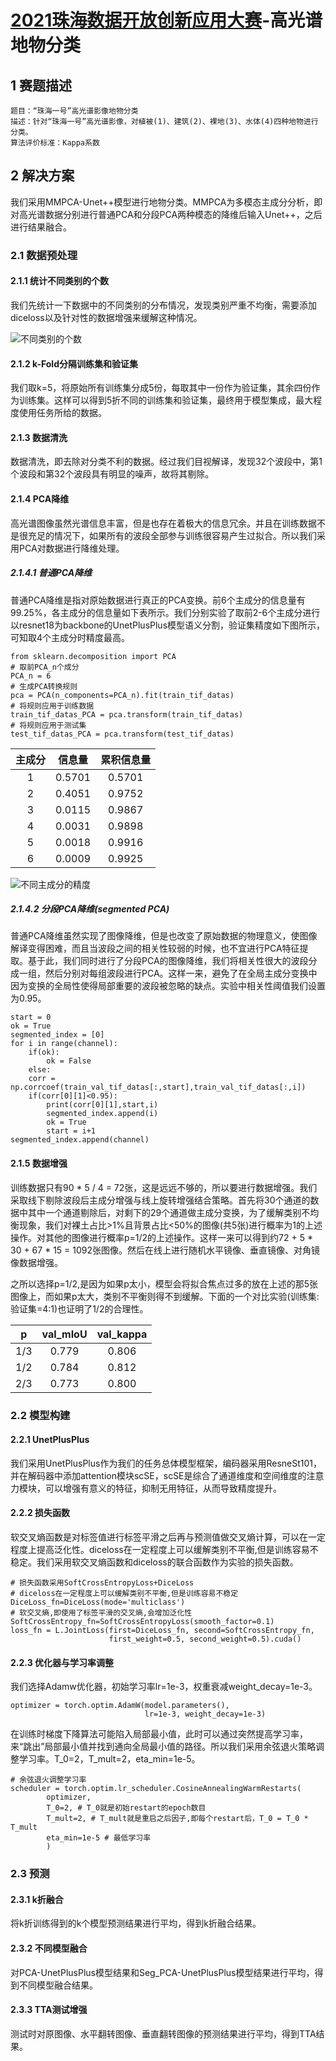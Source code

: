 # [2021珠海数据开放创新应用大赛](http://www.zhzwfwdc.com/zodiac/index.html)-高光谱地物分类

## 1 赛题描述

    题目：“珠海一号”高光谱影像地物分类
    描述：针对“珠海一号”高光谱影像，对植被(1)、建筑(2)、裸地(3)、水体(4)四种地物进行分类。
    算法评价标准：Kappa系数

## 2 解决方案

我们采用MMPCA-Unet++模型进行地物分类。MMPCA为多模态主成分分析，即对高光谱数据分别进行普通PCA和分段PCA两种模态的降维后输入Unet++，之后进行结果融合。

### 2.1 数据预处理

#### 2.1.1 统计不同类别的个数

我们先统计一下数据中的不同类别的分布情况，发现类别严重不均衡，需要添加diceloss以及针对性的数据增强来缓解这种情况。

![不同类别的个数](https://github.com/WangZhenqing-RS/2021ZODIAC/blob/main/HSI-OHS-Seg/plt/%E5%9C%B0%E7%89%A9%E8%A6%81%E7%B4%A0%E7%B1%BB%E5%88%AB%E5%83%8F%E7%B4%A0%E6%95%B0%E7%9B%AE%E5%9B%BE.png  "不同类别的个数")

#### 2.1.2 k-Fold分隔训练集和验证集

我们取k=5，将原始所有训练集分成5份，每取其中一份作为验证集，其余四份作为训练集。这样可以得到5折不同的训练集和验证集，最终用于模型集成，最大程度使用任务所给的数据。

#### 2.1.3 数据清洗

数据清洗，即去除对分类不利的数据。经过我们目视解译，发现32个波段中，第1个波段和第32个波段具有明显的噪声，故将其剔除。

#### 2.1.4 PCA降维

高光谱图像虽然光谱信息丰富，但是也存在着极大的信息冗余。并且在训练数据不是很充足的情况下，如果所有的波段全部参与训练很容易产生过拟合。所以我们采用PCA对数据进行降维处理。

##### 2.1.4.1 普通PCA降维

普通PCA降维是指对原始数据进行真正的PCA变换。前6个主成分的信息量有99.25%，各主成分的信息量如下表所示。我们分别实验了取前2-6个主成分进行以resnet18为backbone的UnetPlusPlus模型语义分割，验证集精度如下图所示，可知取4个主成分时精度最高。

	from sklearn.decomposition import PCA
    # 取前PCA_n个成分
    PCA_n = 6
    # 生成PCA转换规则
    pca = PCA(n_components=PCA_n).fit(train_tif_datas)
    # 将规则应用于训练数据
    train_tif_datas_PCA = pca.transform(train_tif_datas)
    # 将规则应用于测试集
    test_tif_datas_PCA = pca.transform(test_tif_datas)

| 主成分 | 信息量 | 累积信息量 |
| :--: | :--:  | :--: |
| 1 | 0.5701 | 0.5701 |
| 2 | 0.4051 | 0.9752 |
| 3 | 0.0115 | 0.9867 |
| 4 | 0.0031 | 0.9898 |
| 5 | 0.0018 | 0.9916 |
| 6 | 0.0009 | 0.9925 |


![不同主成分的精度](https://github.com/WangZhenqing-RS/2021ZODIAC/blob/main/HSI-OHS-Seg/plt/%E4%B8%8D%E5%90%8C%E4%B8%BB%E6%88%90%E5%88%86%E9%AA%8C%E8%AF%81%E9%9B%86IoU.png  "不同主成分的精度")

##### 2.1.4.2 分段PCA降维(segmented PCA)

普通PCA降维虽然实现了图像降维，但是也改变了原始数据的物理意义，使图像解译变得困难，而且当波段之间的相关性较弱的时候，也不宜进行PCA特征提取。基于此，我们同时进行了分段PCA的图像降维，我们将相关性很大的波段分成一组，然后分别对每组波段进行PCA。这样一来，避免了在全局主成分变换中因为变换的全局性使得局部重要的波段被忽略的缺点。实验中相关性阈值我们设置为0.95。

    start = 0
    ok = True
    segmented_index = [0]
    for i in range(channel):
    	if(ok):
    		ok = False
    	else:
    	corr = np.corrcoef(train_val_tif_datas[:,start],train_val_tif_datas[:,i])
    	if(corr[0][1]<0.95):
    		print(corr[0][1],start,i)
    		segmented_index.append(i)
    		ok = True
    		start = i+1
    segmented_index.append(channel)

#### 2.1.5 数据增强

训练数据只有90 * 5 / 4 = 72张，这是远远不够的，所以要进行数据增强。我们采取线下剔除波段后主成分增强与线上旋转增强结合策略。首先将30个通道的数据中其中一个通道剔除后，对剩下的29个通道做主成分变换，为了缓解类别不均衡现象，我们对裸土占比>1%且背景占比<50%的图像(共5张)进行概率为1的上述操作。对其他的图像进行概率p=1/2的上述操作。这样一来可以得到约72 + 5 * 30 + 67 * 15 = 1092张图像。然后在线上进行随机水平镜像、垂直镜像、对角镜像数据增强。

之所以选择p=1/2,是因为如果p太小，模型会将拟合焦点过多的放在上述的那5张图像上，而如果p太大，类别不平衡则得不到缓解。下面的一个对比实验(训练集:验证集=4:1)也证明了1/2的合理性。

| p | val_mIoU | val_kappa |
| :--: | :--: | :--: |
| 1/3 | 0.779 | 0.806 |
| 1/2 | 0.784 | 0.812 |
| 2/3 | 0.773 | 0.800 |

### 2.2 模型构建

#### 2.2.1 UnetPlusPlus

我们采用UnetPlusPlus作为我们的任务总体模型框架，编码器采用ResneSt101，并在解码器中添加attention模块scSE，scSE是综合了通道维度和空间维度的注意力模块，可以增强有意义的特征，抑制无用特征，从而导致精度提升。

#### 2.2.2 损失函数

软交叉熵函数是对标签值进行标签平滑之后再与预测值做交叉熵计算，可以在一定程度上提高泛化性。diceloss在一定程度上可以缓解类别不平衡,但是训练容易不稳定。我们采用软交叉熵函数和diceloss的联合函数作为实验的损失函数。

	# 损失函数采用SoftCrossEntropyLoss+DiceLoss
    # diceloss在一定程度上可以缓解类别不平衡,但是训练容易不稳定
    DiceLoss_fn=DiceLoss(mode='multiclass')
    # 软交叉熵,即使用了标签平滑的交叉熵,会增加泛化性
    SoftCrossEntropy_fn=SoftCrossEntropyLoss(smooth_factor=0.1)
    loss_fn = L.JointLoss(first=DiceLoss_fn, second=SoftCrossEntropy_fn,
                          first_weight=0.5, second_weight=0.5).cuda()

#### 2.2.3 优化器与学习率调整

我们选择Adamw优化器，初始学习率lr=1e-3，权重衰减weight_decay=1e-3。

	optimizer = torch.optim.AdamW(model.parameters(),
                                  lr=1e-3, weight_decay=1e-3)

在训练时梯度下降算法可能陷入局部最小值，此时可以通过突然提高学习率，来“跳出”局部最小值并找到通向全局最小值的路径。所以我们采用余弦退火策略调整学习率。T_0=2，T_mult=2，eta_min=1e-5。

	# 余弦退火调整学习率
    scheduler = torch.optim.lr_scheduler.CosineAnnealingWarmRestarts(
            optimizer, 
            T_0=2, # T_0就是初始restart的epoch数目
            T_mult=2, # T_mult就是重启之后因子,即每个restart后，T_0 = T_0 * T_mult
            eta_min=1e-5 # 最低学习率
            ) 


### 2.3 预测

#### 2.3.1 k折融合

将k折训练得到的k个模型预测结果进行平均，得到k折融合结果。

#### 2.3.2 不同模型融合

对PCA-UnetPlusPlus模型结果和Seg_PCA-UnetPlusPlus模型结果进行平均，得到不同模型融合结果。

#### 2.3.3 TTA测试增强

测试时对原图像、水平翻转图像、垂直翻转图像的预测结果进行平均，得到TTA结果。
